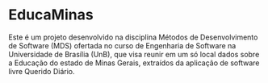 # EducaMinas

Este é um projeto desenvolvido na disciplina Métodos de Desenvolvimento de Software (MDS)
ofertada no curso de Engenharia de Software na Universidade de Brasília (UnB), que visa reunir
em um só local dados sobre a Educação do estado de Minas Gerais, extraídos da aplicação de software livre
 Querido Diário.